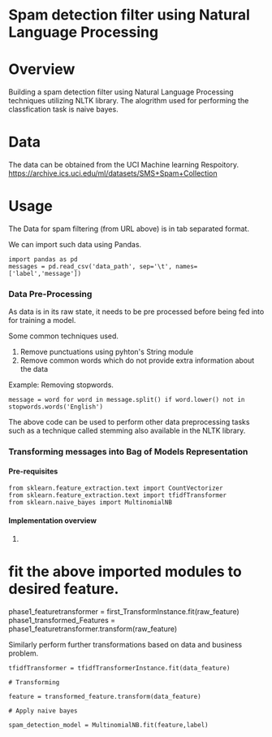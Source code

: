 # Spam detection filter using Natural Language Processing

# Overview

Building a spam detection filter using Natural Language Processing techniques utilizing NLTK library.
The alogrithm used for performing the classfication task is naive bayes. 

# Data 

The data can be obtained from the UCI Machine learning Respoitory.
https://archive.ics.uci.edu/ml/datasets/SMS+Spam+Collection


# Usage

The Data for spam filtering (from URL above) is in tab separated format.

We can import such data using Pandas.

```
import pandas as pd
messages = pd.read_csv('data_path', sep='\t', names=['label','message'])
```
### Data Pre-Processing

As data is in its raw state, it needs to be pre processed before being fed into for training a model.

Some common techniques used.

1. Remove punctuations using pyhton's String module
2. Remove common words which do not provide extra information about the data

Example: Removing stopwords.


```
message = word for word in message.split() if word.lower() not in stopwords.words('English')
```

The above code can be used to perform other data preprocessing tasks such as a technique called stemming also available in the NLTK library. 

### Transforming messages into Bag of Models Representation

#### Pre-requisites

```
from sklearn.feature_extraction.text import CountVectorizer
from sklearn.feature_extraction.text import tfidfTransformer
from sklearn.naive_bayes import MultinomialNB
```

#### Implementation overview

1. 

# fit the above imported modules to desired feature.

phase1_featuretransformer = first_TransformInstance.fit(raw_feature)
phase1_transformed_Features = phase1_featuretransformer.transform(raw_feature)

Similarly perform further transformations based on data and business problem.
```
tfidfTransformer = tfidfTransformerInstance.fit(data_feature)

# Transforming

feature = transformed_feature.transform(data_feature)
```

```
# Apply naive bayes

spam_detection_model = MultinomialNB.fit(feature,label)

```
